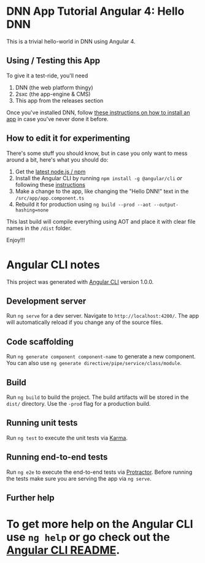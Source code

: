 # DNN App Tutorial Angular 4: Hello DNN

This is a trivial hello-world in DNN using Angular 4.

## Using / Testing this App
To give it a test-ride, you'll need 

1. DNN (the web platform thingy)
2. 2sxc (the app-engine & CMS)
3. This app from the releases section

Once you've installed DNN, follow [these instructions on how to install an app](http://2sxc.org/en/install-2sxc-app-package) in case you've never done it before. 

## How to edit it for experimenting
There's some stuff you should know, but in case you only want to mess around a bit, here's what you should do:

1. Get the [latest node.js / npm](https://nodejs.org/en/)
2. Install the Angular CLI by running `npm install -g @angular/cli` _or_ following these [instructions](https://angular.io/docs/ts/latest/cli-quickstart.html)
3. Make a change to the app, like changing the "Hello DNN!" text in the `/src/app/app.component.ts`
4. Rebuild it for production using `ng build --prod --aot --output-hashing=none`

This last build will compile everything using AOT and place it with clear file names in the `/dist` folder.

Enjoy!!!
  
    




    
# Angular CLI notes

This project was generated with [Angular CLI](https://github.com/angular/angular-cli) version 1.0.0.

## Development server

Run `ng serve` for a dev server. Navigate to `http://localhost:4200/`. The app will automatically reload if you change any of the source files.

## Code scaffolding

Run `ng generate component component-name` to generate a new component. You can also use `ng generate directive/pipe/service/class/module`.

## Build

Run `ng build` to build the project. The build artifacts will be stored in the `dist/` directory. Use the `-prod` flag for a production build.

## Running unit tests

Run `ng test` to execute the unit tests via [Karma](https://karma-runner.github.io).

## Running end-to-end tests

Run `ng e2e` to execute the end-to-end tests via [Protractor](http://www.protractortest.org/).
Before running the tests make sure you are serving the app via `ng serve`.

## Further help

To get more help on the Angular CLI use `ng help` or go check out the [Angular CLI README](https://github.com/angular/angular-cli/blob/master/README.md).
=======